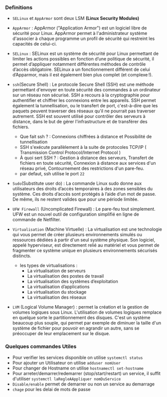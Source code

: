 ### Definitions
- `SELinux` et `AppArmor` sont deux LSM **(Linux Security Modules)**

- `AppArmor` : AppArmor ("Application Armor") est un logiciel libre de sécurité pour Linux. AppArmor permet à l'administrateur système d'associer à chaque programme un profil de sécurité qui restreint les capacités de celui-ci.

- `SELinux` : SELinux est un système de sécurité pour Linux permettant de limiter les actions possibles en fonction d’une politique de sécurité, il permet d’appliquer notamment différentes méthodes de contrôle d’accès obligatoire. SELinux a un fonctionnement différent de celui d’Apparmor, mais il est également bien plus complet (et complexe !).

- `ssh`(Secure Shell) : Le protocole Secure Shell (SSH) est une méthode permettant d'envoyer en toute sécurité des commandes à un ordinateur sur un réseau non sécurisé. SSH a recours à la cryptographie pour authentifier et chiffrer les connexions entre les appareils. SSH permet également la tunnellisation, ou le transfert de port, c'est-à-dire que les paquets peuvent traverser des réseaux qu'il ne pourrait pas traverser autrement. SSH est souvent utilisé pour contrôler des serveurs à distance, dans le but de gérer l'infrastructure et de transférer des fichiers.
	- Que fait ssh ? : Connexions chiffrées à distance et Possibilité de tunnellisation
	- SSH s'exécute parallèlement à la suite de protocoles TCP/IP ( Transmission Control Protocol/Internet Protocol )
	- À quoi sert SSH ? : Gestion à distance des serveurs, Transfert de fichiers en toute sécurité, Connexion à distance aux services d'un réseau privé, Contournement des restrictions d'un pare-feu.
	- par defaut, ssh utilise le port `22`

- `Sudo`(Substitute user do) : La commande Linux sudo donne aux utilisateurs des droits d’accès temporaires à des zones sensibles du système. Ces droits d’accès sont protégés à l’aide d’un mot de passe. De même, ils ne restent valides que pour une période limitée.

- `UFW Firewall` (Uncomplicated Firewall) : Le pare-feu tout simplement. UFW est un nouvel outil de configuration simplifié en ligne de commande de Netfilter.

- `Virtualisation` (Machine Virtuelle) : La virtualisation est une technologie qui vous permet de créer plusieurs environnements simulés ou ressources dédiées à partir d'un seul système physique. Son logiciel, appelé hyperviseur, est directement relié au matériel et vous permet de fragmenter ce système unique en plusieurs environnements sécurisés distincts.
	- les types de virtualisations :
		- La virtualisation de serveurs
		- La virtualisation des postes de travail
		- La virtualisation des systèmes d’exploitation
		- La virtualisation d’applications
		- La virtualisation du stockage
		- La virtualisation des réseaux

- `LVM` (Logical Volume Manager) : permet la création et la gestion de volumes logiques sous Linux. L'utilisation de volumes logiques remplace en quelque sorte le partitionnement des disques. C'est un système beaucoup plus souple, qui permet par exemple de diminuer la taille d'un système de fichier pour pouvoir en agrandir un autre, sans se préoccuper de leur emplacement sur le disque.

### Quelques commandes Utiles
- Pour verifier les services disponible on utilise `systemctl status`
- Pour ajouter un Utilisateur on utilise `adduser nomUser`
- Pour changer de Hostname on utilise `hostnamectl set-hostname`
- Pour arreter/demarrer/redemarrer (stop/start/restart) un service, il suffit d'utiliser `systemctl laRegleAAppliquer nomDuService`
- `Disable/enable` permet de demarrer ou non un service au demarrage
- `chage` pour les delai de mots de passe
